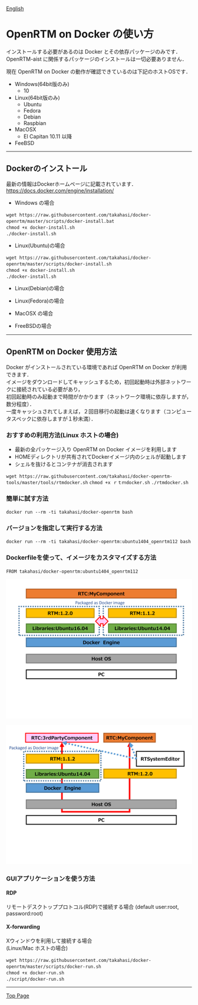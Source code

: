 [English](../usage)

OpenRTM on Docker の使い方
=========================
インストールする必要があるのは Docker とその依存パッケージのみです．  
OpenRTM-aist に関係するパッケージのインストールは一切必要ありません．

現在 OpenRTM on Docker の動作が確認できているのは下記のホストOSです．

- Windows(64bit版のみ)
  - 10
- Linux(64bit版のみ)
  - Ubuntu
  - Fedora
  - Debian
  - Raspbian
- MacOSX
  - El Capitan 10.11 以降
- FeeBSD

---

Dockerのインストール
--------------------
最新の情報はDockerホームページに記載されています．
https://docs.docker.com/engine/installation/

- Windows の場合

`wget https://raw.githubusercontent.com/takahasi/docker-openrtm/master/scripts/docker-install.bat`  
`chmod +x docker-install.sh`  
`./docker-install.sh`

- Linux(Ubuntu)の場合

`wget https://raw.githubusercontent.com/takahasi/docker-openrtm/master/scripts/docker-install.sh`  
`chmod +x docker-install.sh`  
`./docker-install.sh`

- Linux(Debian)の場合

- Linux(Fedora)の場合


- MacOSX の場合

- FreeBSDの場合

---

OpenRTM on Docker 使用方法
--------------------------
Docker がインストールされている環境であれば OpenRTM on Docker が利用できます．  
イメージをダウンロードしてキャッシュするため，初回起動時は外部ネットワークに接続されている必要があり，  
初回起動時のみ起動まで時間がかかります（ネットワーク環境に依存しますが，数分程度）．  
一度キャッシュされてしまえば，２回目移行の起動は速くなります（コンピュータスペックに依存しますが１秒未満）．

### おすすめの利用方法(Linux ホストの場合) 
- 最新の全パッケージ入り OpenRTM on Docker イメージを利用します
- HOMEディレクトリが共有されてDockerイメージ内のシェルが起動します  
- シェルを抜けるとコンテナが消去されます  

`wget https://raw.githubusercontent.com/takahasi/docker-openrtm-tools/master/tools/rtmdocker.sh`
`chmod +x ｒｔｍdocker.sh`
`./rtmdocker.sh`

### 簡単に試す方法
`docker run --rm -ti takahasi/docker-openrtm bash`

### バージョンを指定して実行する方法
`docker run --rm -ti takahasi/docker-openrtm:ubuntu1404_openrtm112 bash`

### Dockerfileを使って、イメージをカスタマイズする方法
`FROM takahasi/docker-openrtm:ubuntu1404_openrtm112`

![OpenRTM on Docker as a Development Environment](../img/sample1.png)

![OpenRTM on Docker as a Verification Environment](../img/sample2.png)

### GUIアプリケーションを使う方法

#### RDP
リモートデスクトッププロトコル(RDP)で接続する場合
(default user:root, password:root)  

#### X-forwarding
Xウィンドウを利用して接続する場合  
(Linux/Mac ホストの場合)  

`wget https://raw.githubusercontent.com/takahasi/docker-openrtm/master/scripts/docker-run.sh`  
`chmod +x docker-run.sh`  
`./script/docker-run.sh`

---

[Top Page](index)
